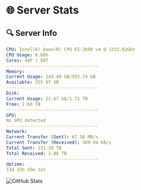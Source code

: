 # 🌐 Server Stats
## 🔍 Server Info
```yaml
CPU: Intel(R) Xeon(R) CPU E5-2699 v4 @ 1332.82GHz
CPU Usage: 0.60%
Cores: 44P | 88T
-----------------------------------
Memory:
Current Usage: 144.40 GB/503.74 GB
Available: 355.97 GB
-----------------------------------
Disk:
Current Usage: 21.67 GB/1.71 TB
Free: 1.60 TB
-----------------------------------
GPU:
No GPU detected
-----------------------------------
Network:
Current Transfer (Sent): 67.56 MB/s
Current Transfer (Received): 589.94 KB/s
Total Sent: 131.30 TB
Total Received: 2.06 TB
-----------------------------------
Uptime:
13d 22h 45m 12s
```
![GitHub Stats](https://img.shields.io/badge/Updated-2025-02-21_21:28:30-blue)